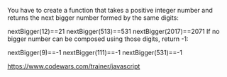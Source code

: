 You have to create a function that takes a positive integer number and returns the next bigger number formed by the same digits:

nextBigger(12)==21
nextBigger(513)==531
nextBigger(2017)==2071
If no bigger number can be composed using those digits, return -1:

nextBigger(9)==-1
nextBigger(111)==-1
nextBigger(531)==-1

https://www.codewars.com/trainer/javascript
